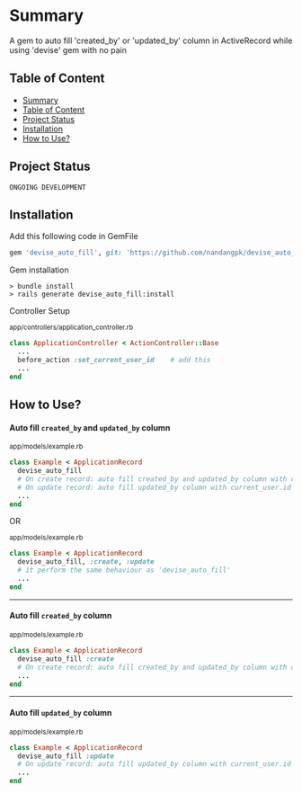 # Summary

A gem to auto fill 'created_by' or 'updated_by' column in ActiveRecord while using 'devise' gem with no pain

## Table of Content
* [Summary](https://github.com/nandangpk/devise_auto_fill?tab=readme-ov-file#summary)
* [Table of Content](https://github.com/nandangpk/devise_auto_fill?tab=readme-ov-file#table-of-content)
* [Project Status](https://github.com/nandangpk/devise_auto_fill?tab=readme-ov-file#project-status)
* [Installation](https://github.com/nandangpk/devise_auto_fill?tab=readme-ov-file#installation)
* [How to Use?](https://github.com/nandangpk/devise_auto_fill?tab=readme-ov-file#how-to-use)

## Project Status
`ONGOING DEVELOPMENT`

## Installation

Add this following code in GemFile
```ruby
gem 'devise_auto_fill', git: 'https://github.com/nandangpk/devise_auto_fill'
```

Gem installation
```
> bundle install
> rails generate devise_auto_fill:install
```

Controller Setup

<sup>app/controllers/application_controller.rb</sup>
```ruby
class ApplicationController < ActionController::Base
  ...
  before_action :set_current_user_id    # add this
  ...
end
```

## How to Use?

#### Auto fill `created_by` and `updated_by` column
<sub>app/models/example.rb</sub>
```ruby
class Example < ApplicationRecord
  devise_auto_fill
  # On create record: auto fill created_by and updated_by column with current_user.id that perform the action
  # On update record: auto fill updated_by column with current_user.id that perform the action
  ...
end
```

OR

<sub>app/models/example.rb</sub>
```ruby
class Example < ApplicationRecord
  devise_auto_fill, :create, :update
  # it perform the same behaviour as 'devise_auto_fill'
  ...
end
```

<hr>

#### Auto fill `created_by` column
<sub>app/models/example.rb</sub>
```ruby
class Example < ApplicationRecord
  devise_auto_fill :create
  # On create record: auto fill created_by and updated_by column with current_user.id that perform the action
  ...
end
```

<hr>

#### Auto fill `updated_by` column
<sub>app/models/example.rb</sub>
```ruby
class Example < ApplicationRecord
  devise_auto_fill :update
  # On update record: auto fill updated_by column with current_user.id that perform the action
  ...
end
